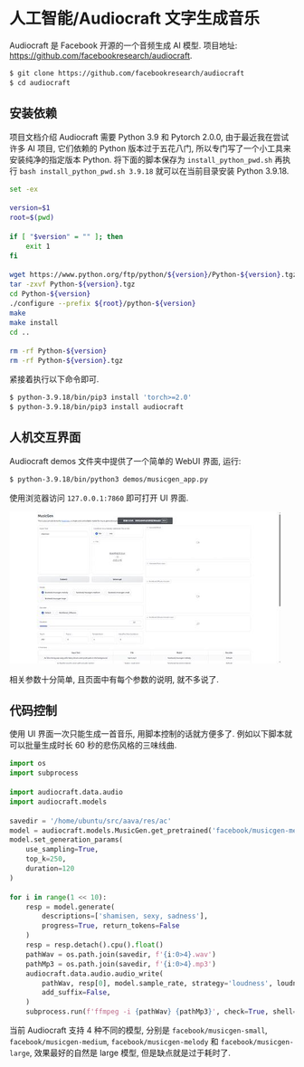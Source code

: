 # 人工智能/Audiocraft 文字生成音乐

Audiocraft 是 Facebook 开源的一个音频生成 AI 模型. 项目地址: <https://github.com/facebookresearch/audiocraft>.

```sh
$ git clone https://github.com/facebookresearch/audiocraft
$ cd audiocraft
```

## 安装依赖

项目文档介绍 Audiocraft 需要 Python 3.9 和 Pytorch 2.0.0, 由于最近我在尝试许多 AI 项目, 它们依赖的 Python 版本过于五花八门, 所以专门写了一个小工具来安装纯净的指定版本 Python. 将下面的脚本保存为 `install_python_pwd.sh` 再执行 `bash install_python_pwd.sh 3.9.18` 就可以在当前目录安装 Python 3.9.18.

```sh
set -ex

version=$1
root=$(pwd)

if [ "$version" = "" ]; then
    exit 1
fi

wget https://www.python.org/ftp/python/${version}/Python-${version}.tgz
tar -zxvf Python-${version}.tgz
cd Python-${version}
./configure --prefix ${root}/python-${version}
make
make install
cd ..

rm -rf Python-${version}
rm -rf Python-${version}.tgz
```

紧接着执行以下命令即可.

```sh
$ python-3.9.18/bin/pip3 install 'torch>=2.0'
$ python-3.9.18/bin/pip3 install audiocraft
```

## 人机交互界面

Audiocraft demos 文件夹中提供了一个简单的 WebUI 界面, 运行:

```sh
$ python-3.9.18/bin/python3 demos/musicgen_app.py
```

使用浏览器访问 `127.0.0.1:7860` 即可打开 UI 界面.

![img](../../img/ai/audiocraft/ui.jpg)

相关参数十分简单, 且页面中有每个参数的说明, 就不多说了.

## 代码控制

使用 UI 界面一次只能生成一首音乐, 用脚本控制的话就方便多了. 例如以下脚本就可以批量生成时长 60 秒的悲伤风格的三味线曲.

```py
import os
import subprocess

import audiocraft.data.audio
import audiocraft.models

savedir = '/home/ubuntu/src/aava/res/ac'
model = audiocraft.models.MusicGen.get_pretrained('facebook/musicgen-medium')
model.set_generation_params(
    use_sampling=True,
    top_k=250,
    duration=120
)

for i in range(1 << 10):
    resp = model.generate(
        descriptions=['shamisen, sexy, sadness'],
        progress=True, return_tokens=False
    )
    resp = resp.detach().cpu().float()
    pathWav = os.path.join(savedir, f'{i:0>4}.wav')
    pathMp3 = os.path.join(savedir, f'{i:0>4}.mp3')
    audiocraft.data.audio.audio_write(
        pathWav, resp[0], model.sample_rate, strategy='loudness', loudness_headroom_db=16, loudness_compressor=True,
        add_suffix=False,
    )
    subprocess.run(f'ffmpeg -i {pathWav} {pathMp3}', check=True, shell=True)
```

当前 Audiocraft 支持 4 种不同的模型, 分别是 `facebook/musicgen-small`, `facebook/musicgen-medium`, `facebook/musicgen-melody` 和 `facebook/musicgen-large`, 效果最好的自然是 large 模型, 但是缺点就是过于耗时了.
